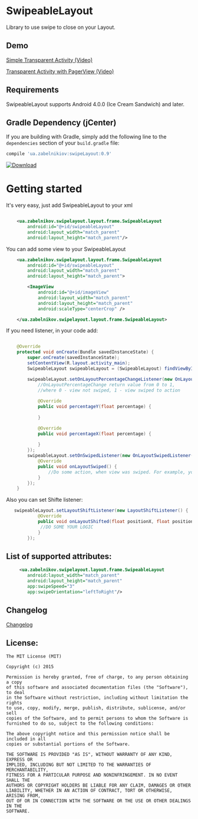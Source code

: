 
SwipeableLayout
================

Library to use swipe to close on your Layout.

## Demo

[Simple Transparent Activity (Video)](https://www.youtube.com/watch?v=bY_j41duY0E&feature=youtu.be)

[Transparent Activity with PagerView (Video)](https://www.youtube.com/watch?v=BlwmiTlm8Ro)

## Requirements

SwipeableLayout supports Android 4.0.0 (Ice Cream Sandwich) and later. 

## Gradle Dependency (jCenter)

If you are building with Gradle, simply add the following line to the `dependencies` section of your `build.gradle` file:

```groovy
compile 'ua.zabelnikiov:swipeLayout:0.9'
```
[ ![Download](https://api.bintray.com/packages/reginfell/ua.zabelnikov/swipeLayout/images/download.svg) ](https://bintray.com/reginfell/ua.zabelnikov/swipeLayout/_latestVersion)

Getting started
==========

It's very easy, just add SwipeableLayout to your xml

```xml

    <ua.zabelnikov.swipelayout.layout.frame.SwipeableLayout
        android:id="@+id/swipeableLayout"
        android:layout_width="match_parent"
        android:layout_height="match_parent"/>
```

You can add some view to your SwipeableLayout

```xml
    <ua.zabelnikov.swipelayout.layout.frame.SwipeableLayout
        android:id="@+id/swipeableLayout"
        android:layout_width="match_parent"
        android:layout_height="match_parent">

        <ImageView
            android:id="@+id/imageView"
            android:layout_width="match_parent"
            android:layout_height="match_parent"
            android:scaleType="centerCrop" />

    </ua.zabelnikov.swipelayout.layout.frame.SwipeableLayout>
```

If you need listener, in your code add: 

```java

    @Override
    protected void onCreate(Bundle savedInstanceState) {
        super.onCreate(savedInstanceState);
        setContentView(R.layout.activity_main);
        SwipeableLayout swipeableLayout = (SwipeableLayout) findViewById(R.id.swipeableLayout);

        swipeableLayout.setOnLayoutPercentageChangeListener(new OnLayoutPercentageChangeListener() {
            //OnLayoutPercentageChange return value from 0 to 1,
            //where 0 - view not swiped, 1 - view swiped to action
    
            @Override
            public void percentageY(float percentage) {
             
            }

            @Override
            public void percentageX(float percentage) {
                
            }
        });
        swipeableLayout.setOnSwipedListener(new OnLayoutSwipedListener() {
            @Override
            public void onLayoutSwiped() {
                //Do some action, when view was swiped. For example, you can close activity
            }
        });
    }

```

Also you can set Shifte listener:

```java
   swipeableLayout.setLayoutShiftListener(new LayoutShiftListener() {
            @Override
            public void onLayoutShifted(float positionX, float positionY, boolean isTouched) {
             //DO SOME YOUR LOGIC
            }
        });
```

## List of supported attributes:

```xml
     <ua.zabelnikov.swipelayout.layout.frame.SwipeableLayout
        android:layout_width="match_parent"
        android:layout_height="match_parent"
        app:swipeSpeed="3" 
        app:swipeOrientation="leftToRight"/>
```

## Changelog

[Changelog](https://github.com/ReginFell/SwipeableLayout/wiki/Changelog)

## License:

```
The MIT License (MIT)

Copyright (c) 2015 

Permission is hereby granted, free of charge, to any person obtaining a copy
of this software and associated documentation files (the "Software"), to deal
in the Software without restriction, including without limitation the rights
to use, copy, modify, merge, publish, distribute, sublicense, and/or sell
copies of the Software, and to permit persons to whom the Software is
furnished to do so, subject to the following conditions:

The above copyright notice and this permission notice shall be included in all
copies or substantial portions of the Software.

THE SOFTWARE IS PROVIDED "AS IS", WITHOUT WARRANTY OF ANY KIND, EXPRESS OR
IMPLIED, INCLUDING BUT NOT LIMITED TO THE WARRANTIES OF MERCHANTABILITY,
FITNESS FOR A PARTICULAR PURPOSE AND NONINFRINGEMENT. IN NO EVENT SHALL THE
AUTHORS OR COPYRIGHT HOLDERS BE LIABLE FOR ANY CLAIM, DAMAGES OR OTHER
LIABILITY, WHETHER IN AN ACTION OF CONTRACT, TORT OR OTHERWISE, ARISING FROM,
OUT OF OR IN CONNECTION WITH THE SOFTWARE OR THE USE OR OTHER DEALINGS IN THE
SOFTWARE.
```
